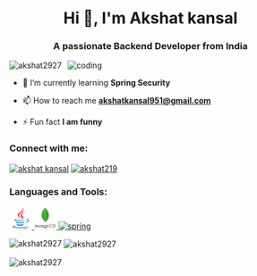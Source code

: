 <h1 align="center">Hi 👋, I'm Akshat kansal</h1>
<h3 align="center">A passionate Backend Developer from India</h3>

<img align="right" alt="coding" width="400" src="https://www.google.com/url?sa=i&url=https%3A%2F%2Fgithub.com%2Frudrabarad%2FGifs&psig=AOvVaw1ff66LD5xlIX6tc5n7oJXV&ust=1740914760356000&source=images&cd=vfe&opi=89978449&ved=0CBMQjRxqFwoTCJiYqo_j6IsDFQAAAAAdAAAAABAE">

<p align="left"> <img src="https://komarev.com/ghpvc/?username=akshat2927&label=Profile%20views&color=0e75b6&style=flat" alt="akshat2927" /> </p>

- 🌱 I’m currently learning **Spring Security**

- 📫 How to reach me **akshatkansal951@gmail.com**

- ⚡ Fun fact **I am funny**

<h3 align="left">Connect with me:</h3>
<p align="left">
<a href="https://linkedin.com/in/akshat kansal" target="blank"><img align="center" src="https://raw.githubusercontent.com/rahuldkjain/github-profile-readme-generator/master/src/images/icons/Social/linked-in-alt.svg" alt="akshat kansal" height="30" width="40" /></a>
<a href="https://www.leetcode.com/akshat219" target="blank"><img align="center" src="https://raw.githubusercontent.com/rahuldkjain/github-profile-readme-generator/master/src/images/icons/Social/leet-code.svg" alt="akshat219" height="30" width="40" /></a>
</p>

<h3 align="left">Languages and Tools:</h3>
<p align="left"> <a href="https://www.java.com" target="_blank" rel="noreferrer"> <img src="https://raw.githubusercontent.com/devicons/devicon/master/icons/java/java-original.svg" alt="java" width="40" height="40"/> </a> <a href="https://www.mongodb.com/" target="_blank" rel="noreferrer"> <img src="https://raw.githubusercontent.com/devicons/devicon/master/icons/mongodb/mongodb-original-wordmark.svg" alt="mongodb" width="40" height="40"/> </a> <a href="https://spring.io/" target="_blank" rel="noreferrer"> <img src="https://www.vectorlogo.zone/logos/springio/springio-icon.svg" alt="spring" width="40" height="40"/> </a> </p>

<p><img align="left" src="https://github-readme-stats.vercel.app/api/top-langs?username=akshat2927&show_icons=true&locale=en&layout=compact" alt="akshat2927" /></p>

<p>&nbsp;<img align="center" src="https://github-readme-stats.vercel.app/api?username=akshat2927&show_icons=true&locale=en" alt="akshat2927" /></p>

<p><img align="center" src="https://github-readme-streak-stats.herokuapp.com/?user=akshat2927&" alt="akshat2927" /></p>
